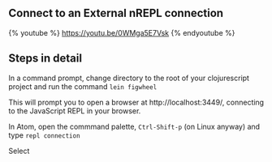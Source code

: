 ## Connect to an External nREPL connection


{% youtube %}
https://youtu.be/0WMga5E7Vsk
{% endyoutube %}


## Steps in detail

In a command prompt, change directory to the root of your clojurescript project and run the command `lein figwheel`

This will prompt you to open a browser at http://localhost:3449/, connecting to the JavaScript REPL in your browser.

In Atom, open the commmand palette, `Ctrl-Shift-p` (on Linux anyway) and type `repl connection`

Select
